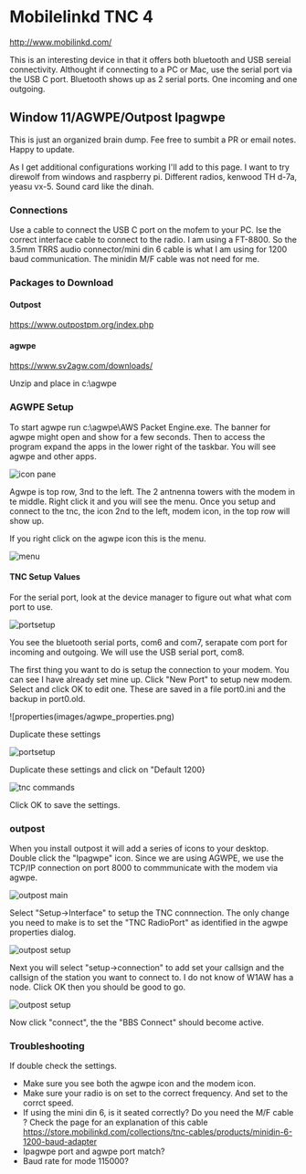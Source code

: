 # Mobilelinkd TNC 4
http://www.mobilinkd.com/

This is an interesting device in that it offers both bluetooth and USB sereial connectivity. Althought if connecting to a PC or Mac, use the serial port via the USB C port.  Bluetooth shows up as 2 serial ports.  One incoming and one outgoing.

## Window 11/AGWPE/Outpost Ipagwpe
This is just an organized brain dump.  Fee free to sumbit a PR or email notes. Happy to update.

As I get additional configurations working I'll add to this page.  I want to try direwolf from windows and raspberry pi.  Different radios, kenwood TH d-7a, yeasu vx-5. Sound card like the dinah.

### Connections
Use a cable to connect the USB C port on the mofem to your PC.
Ise the correct interface cable to connect to the radio. I am using a FT-8800.  So the 3.5mm TRRS audio connector/mini din 6 cable is what I am using for 1200 baud communication. The minidin M/F cable was not need for me.
### Packages to Download

#### Outpost
https://www.outpostpm.org/index.php

#### agwpe
https://www.sv2agw.com/downloads/

Unzip and place in c:\agwpe

### AGWPE Setup
To start agwpe run c:\agwpe\AWS Packet Engine.exe.  The banner for agwpe might open and show for a few seconds. Then to access the program expand the apps in the lower right of the taskbar. You will see agwpe and other apps.

![icon pane](images/App_list2.png)

Agwpe is top row, 3nd to the left.  The 2 antnenna towers with the modem in te middle. Right click it and you will see the menu. Once you setup and connect to the tnc, the icon 2nd to the left, modem icon, in the top row will show up.

If you right click on the agwpe icon this is the menu.

![menu](images/agwpemenu.png)

#### TNC Setup Values
For the serial port, look at the device manager to figure out what what com port to use.

![portsetup](images/device_manager.png)

You see the bluetooth serial ports, com6 and com7, serapate com port for incoming and outgoing.  We will use the USB serial port, com8.

The first thing you want to do is setup the connection to your modem. You can see I have already set mine up. Click "New Port" to setup  new modem.  Select and click OK to edit one. These are saved in a file port0.ini and the backup in port0.old.

![properties(images/agwpe_properties.png)

Duplicate these settings

![portsetup](images/agwpe_portsetup.png)

Duplicate these settings and click on "Default 1200}

![tnc commands](images/agwpe_tnc_commands.png)

Click OK to save the settings.

### outpost
When you install outpost it will add a series of icons to your desktop. Double click the "Ipagwpe" icon. Since we are using AGWPE, we use the TCP/IP connection on port 8000 to commmunicate with the modem via agwpe.

![outpost main](images/ipagwpe_main.png)

Select "Setup->Interface" to setup the TNC connnection. The only change you need to make is to set the "TNC RadioPort" as identified in the agwpe properties dialog.

![outpost setup](images/outpost-setup.png)

Next you will select "setup->connection" to add set your callsign and the callsign of the station you want to connect to. I do not know of W1AW has a node. Click OK then you should be good to go.

![outpost setup](images/outpost-connection.png)


Now click "connect", the the "BBS Connect" should become active.

### Troubleshooting
If  double check the settings. 
+ Make sure you see both the agwpe icon and the modem icon.
+ Make sure your radio is on set to the correct frequency. And set to the corrct speed.
+ If using the mini din 6, is it seated correctly? Do you need the  M/F cable ?
  Check the page for an explanation of this cable https://store.mobilinkd.com/collections/tnc-cables/products/minidin-6-1200-baud-adapter
+ Ipagwpe port and agwpe port match?
+ Baud rate for mode 115000?

